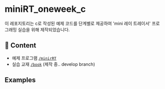 # miniRT_oneweek_c

이 레포지토리는 c로 작성된 예제 코드를 단계별로 제공하여 'mini 레이 트레이서' 프로그래밍 실습을 위해 제작되었습니다.

## 🚀 Content
- 예제 프로그램 [`/minirRT`](./miniRT)
- 실습 교재 [`/book`](./book) (제작 중.. develop branch)

## Examples


